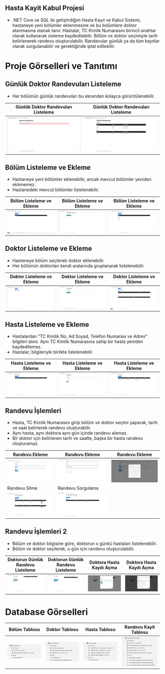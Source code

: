 ## Hasta Kayit Kabul Projesi
* .NET Core ve SQL ile geliştirdiğim Hasta Kayıt ve Kabul Sistemi, hastaneye yeni bölümler eklenmesine ve bu bölümlere doktor atanmasına olanak tanır. Hastalar, TC Kimlik Numarasını birincil anahtar olarak kullanarak sisteme kaydedilebilir. Bölüm ve doktor seçimiyle tarih belirlenerek randevu oluşturulabilir. Randevular günlük ya da tüm kayıtlar olarak sorgulanabilir ve gerektiğinde iptal edilebilir.


# Proje Görselleri ve Tanıtımı
## Günlük Doktor Randevuları Listeleme
* Her bölümün günlük randevuları bu ekrandan kolayca görüntülenebilir.
  
Günlük Doktor Randevuları Listeleme | Günlük Doktor Randevuları Listeleme |
------------ |------------ |
![](Photos/1.png) | ![](Photos/2.png) |

## Bölüm Listeleme ve Ekleme
* Hastaneye yeni bölümler eklenebilir, ancak mevcut bölümler yeniden eklenemez.
* Hastanedeki mevcut bölümler listelenebilir.

Bölüm Listeleme ve Ekleme | Bölüm Listeleme ve Ekleme | Bölüm Listeleme ve Ekleme | 
------------ |------------ | ------------ |
![](Photos/3.png) | ![](Photos/4.png) | ![](Photos/5.png) |

## Doktor Listeleme ve Ekleme
* Hasteneye bölüm seçilerek doktor eklenebilir.
* Her bölümün doktorları kendi aralarında gruplanarak listelenebilir.

Doktor Listeleme ve Ekleme | Doktor Listeleme ve Ekleme | Doktor Listeleme ve Ekleme | 
------------ |------------ | ------------ |
![](Photos/6.png) | ![](Photos/7.png) | ![](Photos/8.png) |

## Hasta Listeleme ve Ekleme
* Hastalardan "TC Kimlik No, Ad Soyad, Telefon Numarası ve Adres" bilgileri alınır. Aynı TC Kimlik Numarasına sahip bir hasta yeniden kaydedilemez.
* Hastalar, bilgileriyle birlikte listelenebilir.
  
Hasta Listeleme ve Ekleme | Hasta Listeleme ve Ekleme | Hasta Listeleme ve Ekleme | 
------------ |------------ | ------------ |
![](Photos/9.png) | ![](Photos/10.png) | ![](Photos/11.png) |

## Randevu İşlemleri 
* Hasta, TC Kimlik Numarasını girip bölüm ve doktor seçimi yaparak, tarih ve saat belirterek randevu oluşturabilir.
* Aynı hasta, aynı doktora aynı gün içinde randevu alamaz.
* Bir doktor için belirlenen tarih ve saatte, başka bir hasta randevu oluşturamaz.

Randevu Ekleme | Randevu Ekleme | Randevu Ekleme | 
------------ |------------ | ------------ |
![](Photos/12.png) | ![](Photos/13.png) | ![](Photos/14.png) |
Randevu Silme | Randevu Sorgulama | 
![](Photos/15.png) | ![](Photos/16.png) |

## Randevu İşlemleri 2
* Bölüm ve doktor bilgisine göre, doktorun o günkü hastaları listelenebilir.
* Bölüm ve doktor seçilerek, o gün için randevu oluşturulabilir.

Doktorun Günlük Randevu Listeleme | Doktorun Günlük Randevu Listeleme | Doktora Hasta Kaydı Açma | Doktora Hasta Kaydı Açma | 
------------ |------------ | ------------ |------------ |
![](Photos/17.png) | ![](Photos/18.png) | ![](Photos/19.png) |![](Photos/20.png) |



# Database Görselleri
Bölüm Tablosu | Doktor Tablosu | Hasta Tablosu | Randevu Kayit Tablosu | 
------------ |------------ | ------------ |------------ |
![](Photos/21.png) | ![](Photos/22.png) | ![](Photos/23.png) |![](Photos/24.png) |




